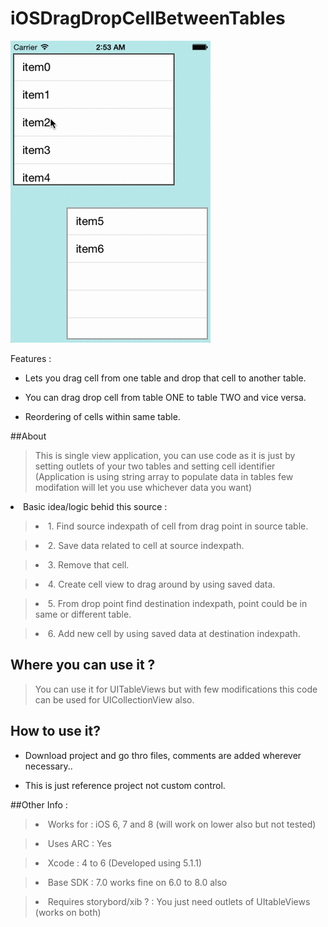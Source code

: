 iOSDragDropCellBetweenTables
============================

![      ](\iOSDragDropBetweenTables.gif "")


>
Features :
>
* Lets you drag cell from one table and drop that cell to another table.
>
* You can drag drop cell from table ONE to table TWO and vice versa.
>
* Reordering of cells within same table.

##About 

>This is single view application, you can use code as it is just by setting outlets of your two tables and setting cell identifier (Application is using string array to populate data in tables few modifation will let you use whichever data you want)
<li>Basic idea/logic behid this source : </li>

><li>1. Find source indexpath of cell from drag point in source table.</li>

><li>2. Save data related to cell at source indexpath.</li>

><li>3. Remove that cell.</li>

><li>4. Create cell view to drag around by using saved data.</li>

><li>5. From drop point find destination indexpath, point could be in same or different table.</li>



><li>6. Add new cell by using saved data at destination indexpath.</li>


## Where you can use it ?

>You can use it for UITableViews but with few modifications this code can be used for UICollectionView also.


How to use it?
-------------

>

>
* Download project and go thro files, comments are added wherever necessary..

>
* This is just reference project not custom control.

##Other Info : 


><li>Works for : iOS 6, 7 and 8 (will work on lower also but not tested)</li>

><li>Uses ARC : Yes </li>

><li>Xcode : 4 to 6 (Developed using 5.1.1) </li>

><li>Base SDK : 7.0 works fine on 6.0 to 8.0 also </li>



><li> Requires storybord/xib ? : You just need outlets of UItableViews (works on both)</li>




